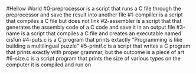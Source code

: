 #Hellow World
#0-preprocessor is a script that runs a C file through the preprocessor and save the result into another file
#1-compiller is a script that compiles a C file but does not link
#2-assembler is a script that that generates the assembly code of a C code and save it in an output file
#3-name is a script that compiles a C file and creates an executable named cisfun
#4-puts.c is a C program that prints extactly "Programming is like building a multilingual puzzle"
#5-printf.c is a script that writes a C program that prints exactly with proper grammar, but the outcome is a piece of art
#6-size.c is a script program that prints the size of various types on the computer it is compiled and run on
